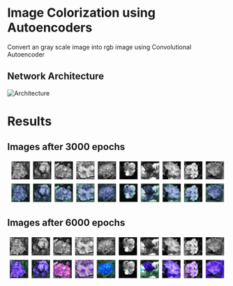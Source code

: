 # Image Colorization using Autoencoders

Convert an gray scale image into rgb image using Convolutional Autoencoder
## Network Architecture

![Architecture](https://github.com/Aayushktyagi/Grey-to-RGB/blob/master/Results/Network_image_colourize.png)

# Results 
## Images after 3000 epochs
![Results](https://github.com/Aayushktyagi/Gray-to-RGB/blob/master/Results/Results_e_3000.png)

## Images after 6000 epochs
![Results](https://github.com/Aayushktyagi/Gray-to-RGB/blob/master/Results/Results_e_6000.png)
